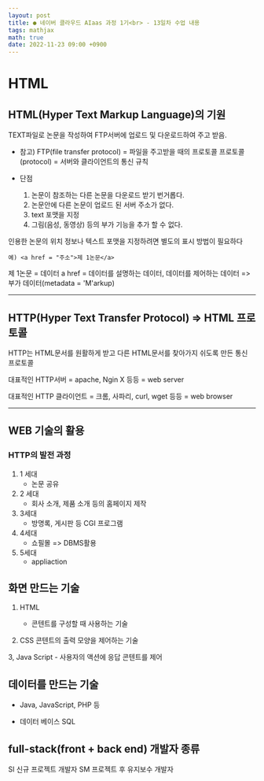 ```yaml
---
layout: post
title: ● 네이버 클라우드 AIaas 과정 1기<br> - 13일차 수업 내용
tags: mathjax
math: true
date: 2022-11-23 09:00 +0900
---
```

# HTML

## HTML(Hyper Text Markup Language)의 기원

TEXT파일로 논문을 작성하여 FTP서버에 업로드 및 다운로드하여 주고 받음.

- 참고)
FTP(file transfer protocol) = 파일을 주고받을 때의 프로토콜
프로토콜(protocol) = 서버와 클라이언트의 통신 규칙

- 단점
    1. 논문이 참조하는 다른 논문을 다운로드 받기 번거롭다.
    2. 논문안에 다른 논문이 업로드 된 서버 주소가 없다.
    3. text 포맷을 지정
    4. 그림(음성, 동영상) 등의 부가 기능을 추가 할 수 없다.

인용한 논문의 위치 정보나 텍스트 포맷을 지정하려면 별도의 표시 방법이 필요하다 
```
예) <a href = "주소">제 1논문</a>
```

제 1논문 = 데이터
a href = 데이터를 설명하는 데이터, 데이터를 제어하는 데이터 => 부가 데이터(metadata = 'M'arkup)

---
## HTTP(Hyper Text Transfer Protocol) => HTML 프로토콜

HTTP는 HTML문서를 원활하게 받고 다른 HTML문서를 찾아가지 쉬도록 만든 통신 프로토콜

대표적인 HTTP서버 = apache, Ngin X 등등 = web server

대표적인 HTTP 클라이언트 = 크롬, 사파리, curl, wget 등등 = web browser

---
## WEB 기술의 활용

### HTTP의 발전 과정

1. 1 세대
    - 논문 공유
2. 2 세대
    - 회사 소개, 제품 소개 등의 홈페이지 제작
3. 3세대
    - 방명록, 게시판 등 CGI 프로그램
4. 4세대
    - 쇼필몰 => DBMS활용
5. 5세대
    - appliaction

## 화면 만드는 기술

1. HTML
    - 콘텐트를 구성할 때 사용하는 기술

2. CSS
     콘텐트의 출력 모양을 제어하는 기술

3, Java Script
    - 사용자의 액션에 응답
    콘텐트를 제어


## 데이터를 만드는 기술

- Java, JavaScript, PHP 등

- 데이터 베이스 SQL


## full-stack(front + back end) 개발자 종류

SI 신규 프로젝트 개발자
SM 프로젝트 후 유지보수 개발자






